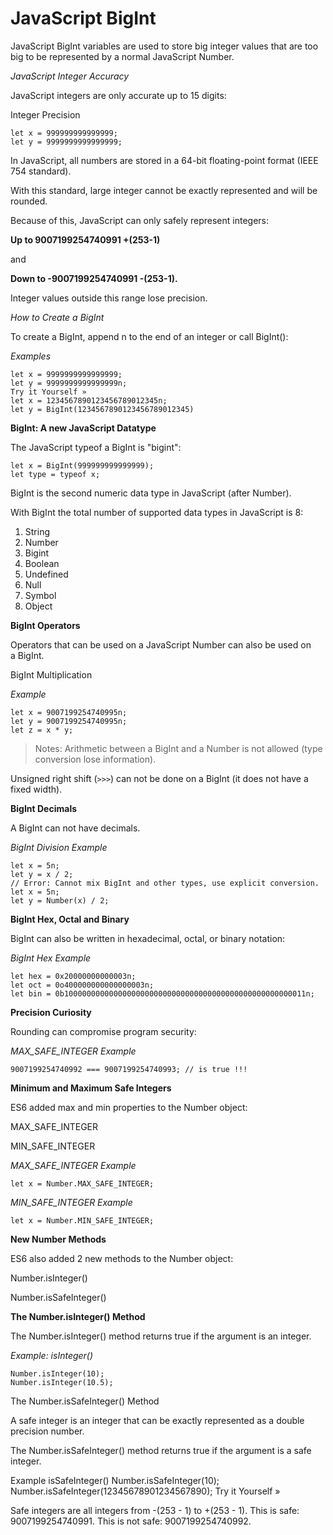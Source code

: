 # JavaScript BigInt


JavaScript BigInt variables are used to store big integer values that are too big to be represented by a normal JavaScript Number.

*JavaScript Integer Accuracy*

JavaScript integers are only accurate up to 15 digits:

Integer Precision

```
let x = 999999999999999;
let y = 9999999999999999;
```

In JavaScript, all numbers are stored in a 64-bit floating-point format (IEEE 754 standard).

With this standard, large integer cannot be exactly represented and will be rounded.

Because of this, JavaScript can only safely represent integers:

**Up to 9007199254740991 +(253-1)**

and

**Down to -9007199254740991 -(253-1).**

Integer values outside this range lose precision.


*How to Create a BigInt*

To create a BigInt, append n to the end of an integer or call BigInt():

*Examples*

```
let x = 9999999999999999;
let y = 9999999999999999n;
Try it Yourself »
let x = 1234567890123456789012345n;
let y = BigInt(1234567890123456789012345)
```

**BigInt: A new JavaScript Datatype**

The JavaScript typeof a BigInt is "bigint":

```
let x = BigInt(999999999999999);
let type = typeof x;
```

BigInt is the second numeric data type in JavaScript (after Number).

With BigInt the total number of supported data types in JavaScript is 8:

1. String
2. Number
3. Bigint
4. Boolean
5. Undefined
6. Null
7. Symbol
8. Object


**BigInt Operators**

Operators that can be used on a JavaScript Number can also be used on a BigInt.

BigInt Multiplication 

*Example*

```
let x = 9007199254740995n;
let y = 9007199254740995n;
let z = x * y;
```

>Notes: Arithmetic between a BigInt and a Number is not allowed (type conversion lose information).

Unsigned right shift (`>>>`) can not be done on a BigInt (it does not have a fixed width).


**BigInt Decimals**

A BigInt can not have decimals.

*BigInt Division Example*

```
let x = 5n;
let y = x / 2;
// Error: Cannot mix BigInt and other types, use explicit conversion.
let x = 5n;
let y = Number(x) / 2;
```

**BigInt Hex, Octal and Binary**

BigInt can also be written in hexadecimal, octal, or binary notation:

*BigInt Hex Example*

```
let hex = 0x20000000000003n;
let oct = 0o400000000000000003n;
let bin = 0b100000000000000000000000000000000000000000000000000011n;
```

**Precision Curiosity**

Rounding can compromise program security:

*MAX_SAFE_INTEGER Example*

`9007199254740992 === 9007199254740993; // is true !!!`

**Minimum and Maximum Safe Integers**

ES6 added max and min properties to the Number object:

MAX_SAFE_INTEGER

MIN_SAFE_INTEGER

*MAX_SAFE_INTEGER Example*

`let x = Number.MAX_SAFE_INTEGER;`

*MIN_SAFE_INTEGER Example*

`let x = Number.MIN_SAFE_INTEGER;`


**New Number Methods**

ES6 also added 2 new methods to the Number object:

Number.isInteger()

Number.isSafeInteger()


**The Number.isInteger() Method**

The Number.isInteger() method returns true if the argument is an integer.

*Example: isInteger()*

```
Number.isInteger(10);
Number.isInteger(10.5);
```

The Number.isSafeInteger() Method

A safe integer is an integer that can be exactly represented as a double precision number.

The Number.isSafeInteger() method returns true if the argument is a safe integer.

Example isSafeInteger()
Number.isSafeInteger(10);
Number.isSafeInteger(12345678901234567890);
Try it Yourself »

Safe integers are all integers from -(253 - 1) to +(253 - 1).
This is safe: 9007199254740991. This is not safe: 9007199254740992.
